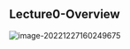 ## Lecture0-Overview

![image-20221227160249675](https://raw.githubusercontent.com/sunmiao0301/Public-Pic-Bed/main/imgfromPicGO/202212271603241.png)
